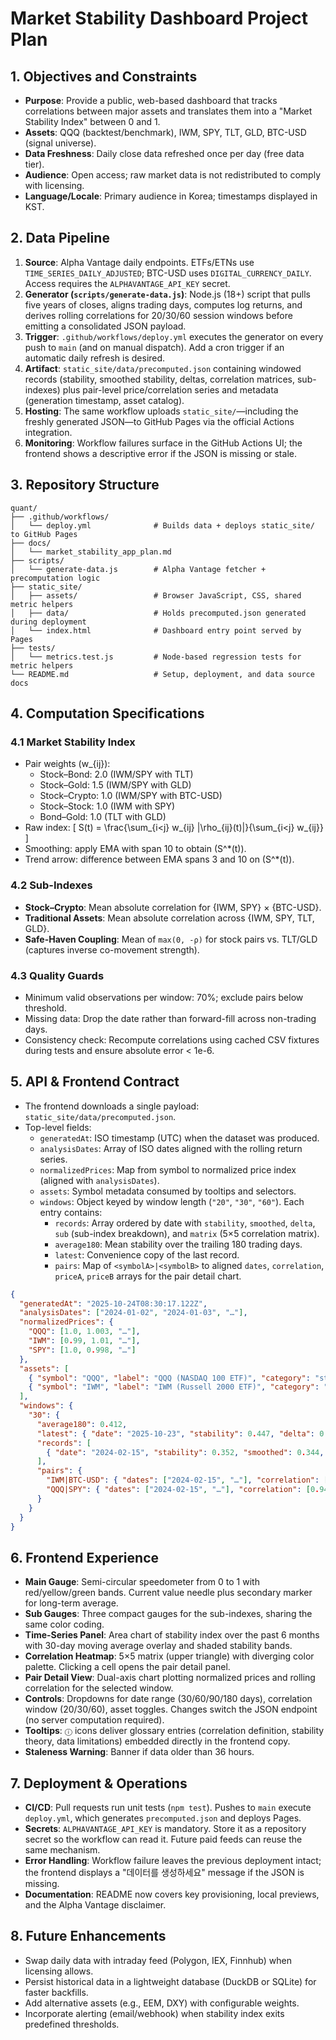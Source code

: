 # Market Stability Dashboard Project Plan

## 1. Objectives and Constraints

- **Purpose**: Provide a public, web-based dashboard that tracks correlations between major assets and translates them into a "Market Stability Index" between 0 and 1.
- **Assets**: QQQ (backtest/benchmark), IWM, SPY, TLT, GLD, BTC-USD (signal universe).
- **Data Freshness**: Daily close data refreshed once per day (free data tier).
- **Audience**: Open access; raw market data is not redistributed to comply with licensing.
- **Language/Locale**: Primary audience in Korea; timestamps displayed in KST.

## 2. Data Pipeline

1. **Source**: Alpha Vantage daily endpoints. ETFs/ETNs use `TIME_SERIES_DAILY_ADJUSTED`; BTC-USD uses `DIGITAL_CURRENCY_DAILY`. Access requires the `ALPHAVANTAGE_API_KEY` secret.
2. **Generator (`scripts/generate-data.js`)**: Node.js (18+) script that pulls five years of closes, aligns trading days, computes log returns, and derives rolling correlations for 20/30/60 session windows before emitting a consolidated JSON payload.
3. **Trigger**: `.github/workflows/deploy.yml` executes the generator on every push to `main` (and on manual dispatch). Add a cron trigger if an automatic daily refresh is desired.
4. **Artifact**: `static_site/data/precomputed.json` containing windowed records (stability, smoothed stability, deltas, correlation matrices, sub-indexes) plus pair-level price/correlation series and metadata (generation timestamp, asset catalog).
5. **Hosting**: The same workflow uploads `static_site/`—including the freshly generated JSON—to GitHub Pages via the official Actions integration.
6. **Monitoring**: Workflow failures surface in the GitHub Actions UI; the frontend shows a descriptive error if the JSON is missing or stale.

## 3. Repository Structure

```
quant/
├── .github/workflows/
│   └── deploy.yml              # Builds data + deploys static_site/ to GitHub Pages
├── docs/
│   └── market_stability_app_plan.md
├── scripts/
│   └── generate-data.js        # Alpha Vantage fetcher + precomputation logic
├── static_site/
│   ├── assets/                 # Browser JavaScript, CSS, shared metric helpers
│   ├── data/                   # Holds precomputed.json generated during deployment
│   └── index.html              # Dashboard entry point served by Pages
├── tests/
│   └── metrics.test.js         # Node-based regression tests for metric helpers
└── README.md                   # Setup, deployment, and data source docs
```

## 4. Computation Specifications

### 4.1 Market Stability Index

- Pair weights \(w_{ij}\):
  - Stock–Bond: 2.0 (IWM/SPY with TLT)
  - Stock–Gold: 1.5 (IWM/SPY with GLD)
  - Stock–Crypto: 1.0 (IWM/SPY with BTC-USD)
  - Stock–Stock: 1.0 (IWM with SPY)
  - Bond–Gold: 1.0 (TLT with GLD)
- Raw index:
  \[
  S(t) = \frac{\sum_{i<j} w_{ij} |\rho_{ij}(t)|}{\sum_{i<j} w_{ij}}
  \]
- Smoothing: apply EMA with span 10 to obtain \(S^*(t)\).
- Trend arrow: difference between EMA spans 3 and 10 on \(S^*(t)\).

### 4.2 Sub-Indexes

- **Stock–Crypto**: Mean absolute correlation for \{IWM, SPY\} × \{BTC-USD\}.
- **Traditional Assets**: Mean absolute correlation across \{IWM, SPY, TLT, GLD\}.
- **Safe-Haven Coupling**: Mean of `max(0, -ρ)` for stock pairs vs. TLT/GLD (captures inverse co-movement strength).

### 4.3 Quality Guards

- Minimum valid observations per window: 70%; exclude pairs below threshold.
- Missing data: Drop the date rather than forward-fill across non-trading days.
- Consistency check: Recompute correlations using cached CSV fixtures during tests and ensure absolute error < 1e-6.

## 5. API & Frontend Contract

- The frontend downloads a single payload: `static_site/data/precomputed.json`.
- Top-level fields:
  - `generatedAt`: ISO timestamp (UTC) when the dataset was produced.
  - `analysisDates`: Array of ISO dates aligned with the rolling return series.
  - `normalizedPrices`: Map from symbol to normalized price index (aligned with `analysisDates`).
  - `assets`: Symbol metadata consumed by tooltips and selectors.
  - `windows`: Object keyed by window length (`"20"`, `"30"`, `"60"`). Each entry contains:
    - `records`: Array ordered by date with `stability`, `smoothed`, `delta`, `sub` (sub-index breakdown), and `matrix` (5×5 correlation matrix).
    - `average180`: Mean stability over the trailing 180 trading days.
    - `latest`: Convenience copy of the last record.
    - `pairs`: Map of `<symbolA>|<symbolB>` to aligned `dates`, `correlation`, `priceA`, `priceB` arrays for the pair detail chart.

```json
{
  "generatedAt": "2025-10-24T08:30:17.122Z",
  "analysisDates": ["2024-01-02", "2024-01-03", "…"],
  "normalizedPrices": {
    "QQQ": [1.0, 1.003, "…"],
    "IWM": [0.99, 1.01, "…"],
    "SPY": [1.0, 0.998, "…"]
  },
  "assets": [
    { "symbol": "QQQ", "label": "QQQ (NASDAQ 100 ETF)", "category": "stock" },
    { "symbol": "IWM", "label": "IWM (Russell 2000 ETF)", "category": "stock" }
  ],
  "windows": {
    "30": {
      "average180": 0.412,
      "latest": { "date": "2025-10-23", "stability": 0.447, "delta": 0.012, "sub": { "stockCrypto": 0.667, "traditional": 0.447, "safeNegative": 0.310 } },
      "records": [
        { "date": "2024-02-15", "stability": 0.352, "smoothed": 0.344, "delta": -0.008, "matrix": [[1, 0.89, "…"]], "sub": { "stockCrypto": 0.51, "traditional": 0.44, "safeNegative": 0.28 } }
      ],
      "pairs": {
        "IWM|BTC-USD": { "dates": ["2024-02-15", "…"], "correlation": [0.42, "…"], "priceA": [1.0, "…"], "priceB": [1.0, "…"] },
        "QQQ|SPY": { "dates": ["2024-02-15", "…"], "correlation": [0.94, "…"], "priceA": [1.0, "…"], "priceB": [1.0, "…"] }
      }
    }
  }
}
```

## 6. Frontend Experience

- **Main Gauge**: Semi-circular speedometer from 0 to 1 with red/yellow/green bands. Current value needle plus secondary marker for long-term average.
- **Sub Gauges**: Three compact gauges for the sub-indexes, sharing the same color coding.
- **Time-Series Panel**: Area chart of stability index over the past 6 months with 30-day moving average overlay and shaded stability bands.
- **Correlation Heatmap**: 5×5 matrix (upper triangle) with diverging color palette. Clicking a cell opens the pair detail panel.
- **Pair Detail View**: Dual-axis chart plotting normalized prices and rolling correlation for the selected window.
- **Controls**: Dropdowns for date range (30/60/90/180 days), correlation window (20/30/60), asset toggles. Changes switch the JSON endpoint (no server computation required).
- **Tooltips**: `ⓘ` icons deliver glossary entries (correlation definition, stability theory, data limitations) embedded directly in the frontend copy.
- **Staleness Warning**: Banner if data older than 36 hours.

## 7. Deployment & Operations

- **CI/CD**: Pull requests run unit tests (`npm test`). Pushes to `main` execute `deploy.yml`, which generates `precomputed.json` and deploys Pages.
- **Secrets**: `ALPHAVANTAGE_API_KEY` is mandatory. Store it as a repository secret so the workflow can read it. Future paid feeds can reuse the same mechanism.
- **Error Handling**: Workflow failure leaves the previous deployment intact; the frontend displays a "데이터를 생성하세요" message if the JSON is missing.
- **Documentation**: README now covers key provisioning, local previews, and the Alpha Vantage disclaimer.

## 8. Future Enhancements

- Swap daily data with intraday feed (Polygon, IEX, Finnhub) when licensing allows.
- Persist historical data in a lightweight database (DuckDB or SQLite) for faster backfills.
- Add alternative assets (e.g., EEM, DXY) with configurable weights.
- Incorporate alerting (email/webhook) when stability index exits predefined thresholds.
